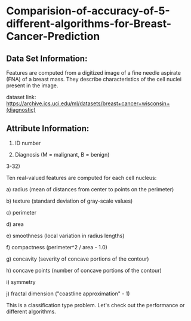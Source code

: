 # Comparision-of-accuracy-of-5-different-algorithms-for-Breast-Cancer-Prediction

## Data Set Information:
Features are computed from a digitized image of a fine needle aspirate (FNA) of a breast mass. They describe characteristics of the cell nuclei present in the image.

dataset link: https://archive.ics.uci.edu/ml/datasets/breast+cancer+wisconsin+(diagnostic)

## Attribute Information:
1) ID number

2) Diagnosis (M = malignant, B = benign)

3-32)

Ten real-valued features are computed for each cell nucleus:

a) radius (mean of distances from center to points on the perimeter)

b) texture (standard deviation of gray-scale values)

c) perimeter

d) area

e) smoothness (local variation in radius lengths)

f) compactness (perimeter^2 / area - 1.0)

g) concavity (severity of concave portions of the contour)

h) concave points (number of concave portions of the contour)

i) symmetry

j) fractal dimension ("coastline approximation" - 1)

This is a classification type problem.
Let's check out the performance or different algorithms.
